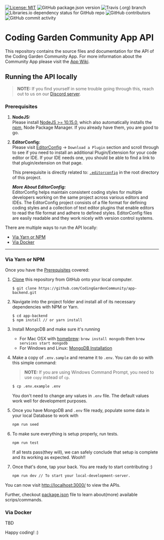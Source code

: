 [![License: MIT](https://img.shields.io/badge/License-MIT-yellow.svg)](https://opensource.org/licenses/MIT) ![GitHub package.json version](https://img.shields.io/github/package-json/v/CodingGardenCommunity/app-backend.svg) ![Travis (.org) branch](https://img.shields.io/travis/CodingGardenCommunity/app-backend/develop.svg) ![Libraries.io dependency status for GitHub repo](https://img.shields.io/librariesio/github/CodingGardenCommunity/app-backend.svg) ![GitHub contributors](https://img.shields.io/github/contributors/CodingGardenCommunity/app-backend.svg) ![GitHub commit activity](https://img.shields.io/github/commit-activity/m/CodingGardenCommunity/app-backend.svg)

# Coding Garden Community App API

This repository contains the source files and documentation for the API of the
Coding Garden Community App. For more information about the Community App
please visit the [App Wiki](https://github.com/CodingGardenCommunity/app-wiki/wiki).

## Running the API locally

> **NOTE:** If you find yourself in some trouble going through this, reach out to us on our [Discord server](https://github.com/CodingGardenCommunity/app-wiki/wiki/Getting-Involved).

### Prerequisites

1. **NodeJS:** <br>
   Please install [NodeJS >= 10.15.0](https://nodejs.org/en/download/), which also automatically installs the [npm](https://www.npmjs.org), Node Package Manager. If you already have them, you are good to go.

1. **EditorConfig:** <br>
   Please visit [EditorConfig](https://editorconfig.org/) -> `Download a Plugin` section and scroll through to see if you need to install an additional Plugin/Extension for your code editor or IDE. If your IDE needs one, you should be able to find a link to that plugin/extension on that page.

   This prerequisite is directly related to: [`.editorconfig`](https://github.com/CodingGardenCommunity/app-backend/blob/develop/.editorconfig) in the root directory of this project.

   **_More About EditorConfig:_** <br>
   EditorConfig helps maintain consistent coding styles for multiple developers working on the same project across various editors and IDEs. The EditorConfig project consists of a file format for defining coding styles and a collection of text editor plugins that enable editors to read the file format and adhere to defined styles. EditorConfig files are easily readable and they work nicely with version control systems.

There are multiple ways to run the API locally:

- [Via Yarn or NPM](#via-yarn-or-npm)
- [Via Docker](#via-docker)

---

### Via Yarn or NPM

Once you have the [Prerequisites](#prerequisites) covered:

1. [Clone](https://help.github.com/articles/cloning-a-repository/) this repository from GitHub onto your local computer.

   ```
   $ git clone https://github.com/CodingGardenCommunity/app-backend.git
   ```

1. Navigate into the project folder and install all of its necessary dependencies with NPM or Yarn.

   ```
   $ cd app-backend
   $ npm install // or yarn install
   ```

1. Install MongoDB and make sure it's running

   - For Mac OSX with [homebrew](http://brew.sh/): `brew install mongodb` then `brew services start mongodb`
   - For Windows and Linux: [MongoDB Installation](https://docs.mongodb.com/manual/installation/)

1. Make a copy of `.env.sample` and rename it to `.env`. You can do so with this simple command:

   > **NOTE:** If you are using Windows Command Prompt, you need to use `copy` instead of `cp`. <br>

   ```sh
   $ cp .env.example .env
   ```

   You don't need to change any values in `.env` file. The default values work well for development purposes.

1. Once you have MongoDB and `.env` file ready, populate some data in your local Database to work with

   ```sh
   npm run seed
   ```

1. To make sure everything is setup properly, run tests.

   ```sh
   npm run test
   ```

   If all tests pass(they will), we can safely conclude that setup is complete and its working as expected. Wooh!!

1. Once that's done, tap your back. You are ready to start contributing :)

   ```sh
   npm run dev // To start your local-development-server.
   ```

You can now visit <http://localhost:3000/> to view the APIs.

Further, checkout [package.json](https://github.com/CodingGardenCommunity/app-backend/blob/develop/package.json) file to learn about(more) available scrips/commands.

### Via Docker

TBD

Happy coding! :)

